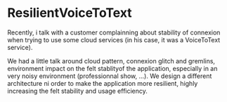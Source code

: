 # ResilientVoiceToText
Recently, i talk with a customer complainning about stability of connexion when trying to use some cloud services (in his case, it was a  VoiceToText service).

We had a little talk around cloud pattern, connexion glitch and gremlins, environment impact on the felt stablityof the application, especially in an very noisy environment (professionnal show, ...).
We design a different architecture ni order to make the application more resilient,  highly increasing the felt stability and usage efficiency.


